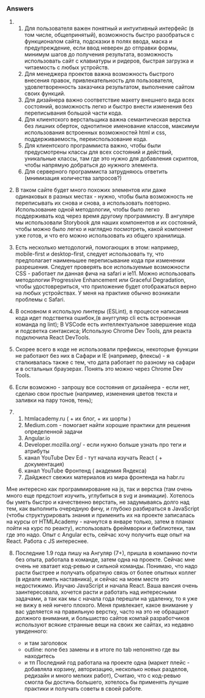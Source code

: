 ### Answers
1. 1. Для пользователя важен понятный и интуитивный интерфейс (в том числе, общепринятый), возможность быстро разобраться с функционалом сайта, подсказки в полях ввода, маска и предупреждение, если ввод неверен до отправки формы, минимум шагов до получения результата, возможность использовать сайт с клавиатуры и ридеров, быстрая загрузка и читаемость с любых устройств.
    2. Для менеджера проектов важна возможность быстрого внесения правок, привлекательность для пользователя, удовлетворенность заказчика результатом, выполнение сайтом своих функций.
    3. Для дизайнера важно соответствие макету внешнего вида всех состояний, возможность легко и быстро внести изменения без переписывания большой части кода.
    4. Для клиентского верстальщика важна семантическая верстка без лишних оберток, однотипное именование классов, максимум использования встроенных возможностей html и css, поддерживаемость, переиспользование кода.
    5. Для клиентского программиста важно, чтобы были предусмотрены классы для всех состояний и действий, уникальные классы, там где это нужно для добавления скриптов, чтобы напрямую добраться до нужного элемента.
    6. Для серверного программиста затрудняюсь ответить (мнимизация количества запросов?)

2. В таком сайте будет много похожих элементов или даже одинаковых в разных местах - нужно, чтобы была возможность не переписывать их снова и снова, а использовать повторно. Использование одной методологии, чтобы было легко поддерживать код через время другому программисту. В ангуляре мы использовали Storybook для наших компонентов и их состояний, чтобы можно было легко и наглядно посмотреть, какой компонент уже готов, и что его можно использовать из общего хранилища.
3. Есть несколько методологий, помогающих в этом: например, mobile-first и desktop-first, следует использовать ту, что предполагает наименьшее переписывание кода при изменении разрешения. Следует проверять все используемые возможности CSS - работает ли данная фича на safari и ie11. Можно использовать методологии Progressive Enhancement или Graceful Degradation, чтобы удостоврериться, что приложение будет отображаться верно на любых устройствах.
У меня на практике обычно возникали проблемы с Safari.
4. В основном я использую линтеры (ESLint), в процессе написания кода идет подстветка ошибок,(в ануггуляр cli есть встроенная команда ng lint); В VSCode есть интеллектуальное завершение кода и подсветка синтаксиса; Использую Chrome Dev Tools, для реакта подключила React DevTools.
5. Скорее всего в коде не использовали префиксы, некоторые функции не работают без них в Сафари и IE (например, флексы) - я сталкивалась также с тем, что дата работает по разному на сафари и в остальных браузерах. Понять это можно через Chrome Dev Tools.
6. Если возможно - запрошу все состояния от дизайнера - если нет, сделаю свои простые (например, изменения цветов текста и заливки на пару тонов, тень);
7. 1. htmlacademy.ru ( + их блог, + их шорты )
   2. Medium.com - помогает найти хорошие практики для решения определенной задачи
   3. Angular.io
   4. Developer.mozilla.org/ - если нужно больше узнать про теги и атрибуты
   5. канал YouTube Dev Ed - тут начала изучать React ( + документация)
   6. канал YouTube Фронтенд ( академия Яндекса)
   7. Дайджест свежих материалов из мира фронтенда на habr.ru

Мне интересно как программирование на js, так и верстка (там очень много еще предстоит изучить, углубиться в svg и анимации). Хотелось бы уметь быстро и качественно верстать, не задумываясь долго над тем, как выполнить очередную фичу, и глубоко разбираться в JavaScript (чтобы структурировать знания и применить их на проекте записалась на курсы от HTMLAcademy - начнутся в январе только, затем в планах пойти на курс по реакту), использовать фреймворки и библиотеки, там где это надо. Опыт с Angular есть, сейчас хочу получить еще опыт на React. Работа с JS интереснее.

8.  Последние 1.9 года пишу на Ангуляр (7+), пришла в компанию почти без опыта, работала в команде, затем одна на проекте. Сейчас мне очень не хватает код-ревью и сильной команды. Понимаю, что надо расти быстрее и получать обратную связь от более опытных коллег (в идеале иметь наставника), и сейчас на моем месте это недостижимо.
    Изучаю JavaScript и начала React.
    Ваша вансия очень заинтересовала, хочется расти и работать над интересными задачами, а так как мы с начала года перешли на удаленку, то я уже не вижу в ней ничего плохого. Меня привлекает, какое внимание у вас уделяется на правильную верстку, часто на это не обращают должного внимания, и большиство сайтов компай разработчиков используют всякие странные вещи на своих же сайтах, из недавно увиденного:
    - <p class="h1"></p>  и там заголовок
    - outline: none без замены и в итоге по tab непонятно где вы находитесь
    - и тп
Последний год работала на проекте одна (маркет плейс - добавляла корзину, авторизацию, несколько новых разделов, редизайн и много мелких работ), Считаю, что с код-ревью смогла бы достичь большего, хотелось бы применять лучшие практики и получать советы в своей работе.



